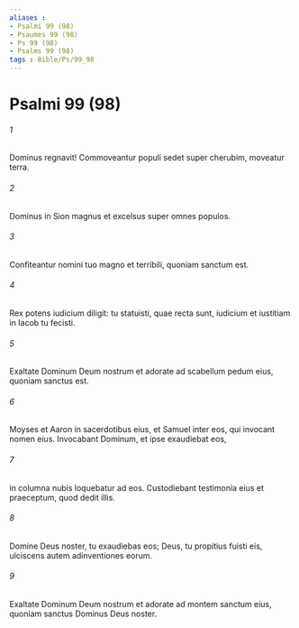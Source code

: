```yaml
---
aliases : 
- Psalmi 99 (98)
- Psaumes 99 (98)
- Ps 99 (98)
- Psalms 99 (98)
tags : Bible/Ps/99_98
---
```


# Psalmi 99 (98)

###### 1
Dominus regnavit! Commoveantur populi sedet super cherubim, moveatur terra.
###### 2
Dominus in Sion magnus et excelsus super omnes populos.
###### 3
Confiteantur nomini tuo magno et terribili, quoniam sanctum est.
###### 4
Rex potens iudicium diligit: tu statuisti, quae recta sunt, iudicium et iustitiam in Iacob tu fecisti.
###### 5
Exaltate Dominum Deum nostrum et adorate ad scabellum pedum eius, quoniam sanctus est.
###### 6
Moyses et Aaron in sacerdotibus eius, et Samuel inter eos, qui invocant nomen eius. Invocabant Dominum, et ipse exaudiebat eos,
###### 7
in columna nubis loquebatur ad eos. Custodiebant testimonia eius et praeceptum, quod dedit illis.
###### 8
Domine Deus noster, tu exaudiebas eos; Deus, tu propitius fuisti eis, ulciscens autem adinventiones eorum.
###### 9
Exaltate Dominum Deum nostrum et adorate ad montem sanctum eius, quoniam sanctus Dominus Deus noster.

